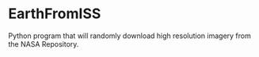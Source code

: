 # EarthFromISS
Python program that will randomly download high resolution imagery from the NASA Repository.
